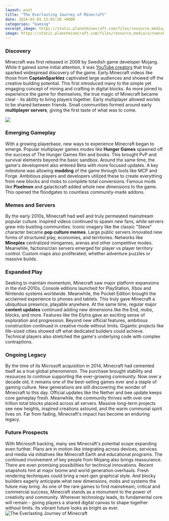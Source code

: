 ```yaml
---
layout: post
title: "The Everlasting Journey of Minecraft"
date: 2024-02-01 15:03:20 +0000
categories: "Gaming"
excerpt_image: https://static.planetminecraft.com/files/resource_media/screenshot/1301/2013-01-03_224031_4564261.jpg
image: https://static.planetminecraft.com/files/resource_media/screenshot/1301/2013-01-03_224031_4564261.jpg
---
```


### Discovery
Minecraft was first released in 2009 by Swedish game developer Mojang. While it gained some initial attention, it was [YouTube creators](https://fistore.mysenprints.com/collection/alcock) that truly sparked widespread discovery of the game. Early Minecraft videos like those from **CaptainSparklez** captivated large audiences and showed off the creative building potential. This first introduced many to the simple yet engaging concept of mining and crafting in digital blocks. 
As more joined to experience the game for themselves, the true magic of Minecraft became clear - its ability to bring players together. Early multiplayer allowed worlds to be shared between friends. Small communities formed around early **multiplayer servers**, giving the first taste of what was to come.

![](https://static.planetminecraft.com/files/resource_media/screenshot/1301/2013-01-03_224432_4564263.jpg)
### Emerging Gameplay
With a growing playerbase, new ways to experience Minecraft began to emerge. Popular multiplayer games modes like **Hunger Games** spawned off the success of The Hunger Games film and books. This brought PvP and survival elements beyond the basic sandbox. Around the same time, the game's development also entered Beta with more focused updates. 
A key milestone was allowing **modding** of the game through tools like MCP and Forge. Ambitious players and developers utilized these to create everything from new blocks and mobs to complete total conversions. Famous mods like **Pixelmon** and galacticraft added whole new dimensions to the game. This opened the floodgates to countless community-made addons.
### Memes and Servers 
By the early 2010s, Minecraft had well and truly permeated mainstream popular culture. Inspired videos continued to spawn new fans, while servers grew into bustling communities. Iconic imagery like the classic "Steve" character became **pop culture memes**. 
Large public servers innovated new forms of structured play, economies, and territories. Networks like **Mineplex** centralized minigames, arenas and other competitive modes. Meanwhile, factions/clan servers emerged for player vs player territory control. Custom maps also proliferated, whether adventure puzzles or massive builds.
### Expanded Play
Seeking to maintain momentum, Minecraft saw major platform expansions in the mid-2010s. Console editions launched for PlayStation, Xbox and Nintendo systems worldwide. Meanwhile, the Pocket Edition brought the acclaimed experience to phones and tablets. 
This truly gave Minecraft a ubiquitous presence, playable anywhere. At the same time, regular major **content updates** continued adding new dimensions like the End, mobs, blocks, and more. Features like the Elytra gave an exciting sense of exploration and progression. 
Beyond new official features, ambitious construction continued in creative mode without limits. Gigantic projects like life-sized cities showed off what dedicated builders could achieve. Technical players also stretched the game's underlying code with complex contraptions.
### Ongoing Legacy 
By the time of its Microsoft acquisition in 2014, Minecraft had cemented itself as a true global phenomenon. The purchase brought stability and resources to continue supporting the ever-growing community. Now over a decade old, it remains one of the best-selling games ever and a staple of gaming culture.
New generations are still discovering the wonder of Minecraft to this day. Official updates like the Nether and bee update keeps core gameplay fresh. Meanwhile, the community thrives with over one trillion total blocks placed across all servers. Massive long-term projects see new heights, inspired creations astound, and the warm communal spirit lives on. Far from fading, Minecraft's impact has become an enduring legacy.
### Future Prospects
With Microsoft backing, many see Minecraft's potential scope expanding even further. Plans are in motion like integrating across devices, services and media via initiatives like Minecraft Earth and educational programs. The continued involvement of key people from Mojang also brings reassurance. 
There are even promising possibilities for technical innovations. Recent snapshots hint at major biome and world generation overhauls. Fresh rendering techniques could bring a next-gen graphical style. And blocky builders eagerly anticipate what new dimensions, mobs and systems the future may bring.
As one of the rare games to find mainstream, critical and commercial success, Minecraft stands as a monument to the power of creativity and community. Wherever technology leads, its fundamental core will remain - giving players a shared digital canvas to shape together without limits. Its vibrant future looks as bright as ever.
![The Everlasting Journey of Minecraft](https://static.planetminecraft.com/files/resource_media/screenshot/1301/2013-01-03_224031_4564261.jpg)
